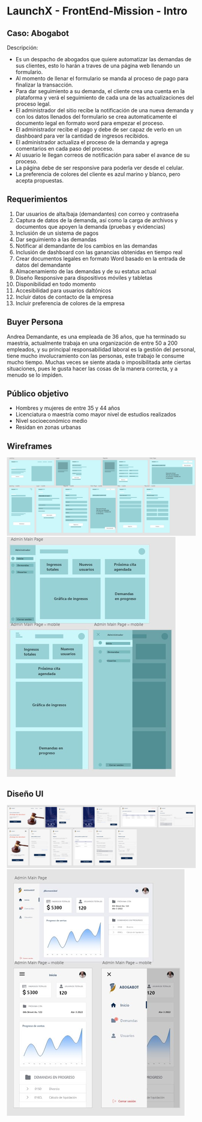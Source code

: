 # LaunchX - FrontEnd-Mission - Intro

## Caso: Abogabot

Descripción: 
- Es un despacho de abogados que quiere automatizar las demandas de sus clientes, esto lo harán a traves de una página web llenando un formulario.
- Al momento de llenar el formulario se manda al proceso de pago para finalizar la transacción.
- Para dar seguimiento a su demanda, el cliente crea una cuenta en la plataforma y verá el seguimiento de cada una de las actualizaciones del proceso legal.
- El administrador del sitio recibe la notificación de una nueva demanda y con los datos llenados del formulario se crea automaticamente el documento  legal en formato word para empezar el proceso.
- El administrador recibe el pago y debe de ser capaz de verlo en un dashboard para ver la cantidad de ingresos recibidos.
- El administrador actualiza el proceso de la demanda y agrega comentarios en cada paso del proceso.
- Al usuario le llegan correos de notificación para saber el avance de su proceso.
- La página debe de ser responsive para poderla ver desde el celular.
- La preferencia de colores del cliente es azul marino y blanco, pero acepta propuestas.

## Requerimientos
1. Dar usuarios de alta/baja (demandantes) con correo y contraseña
2. Captura de datos de la demanda, así como la carga de archivos y 
documentos que apoyen la demanda (pruebas y evidencias)
3. Inclusión de un sistema de pagos
4. Dar seguimiento a las demandas
5. Notificar al demandante de los cambios en las demandas
6. Inclusión de dashboard con las ganancias obtenidas en tiempo real
7. Crear documentos legales en formato Word basado en la entrada de datos 
del demandante
8. Almacenamiento de las demandas y de su estatus actual
9. Diseño Responsive para dispositivos móviles y tabletas
10. Disponibilidad en todo momento
11. Accesibilidad para usuarios daltónicos
12. Incluir datos de contacto de la empresa
13. Incluir preferencia de colores de la empresa

## Buyer Persona
Andrea Demandante, es una empleada de 36 años, que ha terminado su maestría, actualmente trabaja
en una organización de entre 50 a 200 empleados, y su principal responsabilidad laboral es la gestión
del personal, tiene mucho involucramiento con las personas,
este trabajo le consume mucho tiempo.
Muchas veces se siente atada o imposibilitada ante ciertas situaciones, pues le gusta hacer
las cosas de la manera correcta, y a menudo se lo impiden.

## Público objetivo
- Hombres y mujeres de entre 35 y 44 años
- Licenciatura o maestría como mayor nivel de estudios realizados
- Nivel socioeconómico medio
- Residan en zonas urbanas

## Wireframes
![Ux 1](./images/Wireframe-1.jpg)
![Ux 2](./images/Wireframe-2.jpg)

## Diseño UI
![Ui 1](./images/UI-1.jpg)
![Ui 2](./images/UI-2.jpg)
